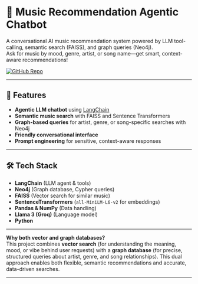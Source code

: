 # 🎵 Music Recommendation Agentic Chatbot

A conversational AI music recommendation system powered by LLM tool-calling, semantic search (FAISS), and graph queries (Neo4j).  
Ask for music by mood, genre, artist, or song name—get smart, context-aware recommendations!

[![GitHub Repo](https://img.shields.io/badge/GitHub-Repository-blue?logo=github)](https://github.com/HelithaNimnaka/Music-Recommendation-Agentic-Chatbot)

---

## 🚀 Features

- **Agentic LLM chatbot** using [LangChain](https://github.com/langchain-ai/langchain)
- **Semantic music search** with FAISS and Sentence Transformers
- **Graph-based queries** for artist, genre, or song-specific searches with Neo4j
- **Friendly conversational interface**
- **Prompt engineering** for sensitive, context-aware responses

---

## 🛠️ Tech Stack

- **LangChain** (LLM agent & tools)
- **Neo4j** (Graph database, Cypher queries)
- **FAISS** (Vector search for similar music)
- **SentenceTransformers** (`all-MiniLM-L6-v2` for embeddings)
- **Pandas & NumPy** (Data handling)
- **Llama 3 (Groq)** (Language model)
- **Python**

---

**Why both vector and graph databases?**  
This project combines **vector search** (for understanding the meaning, mood, or vibe behind user requests) with a **graph database** (for precise, structured queries about artist, genre, and song relationships). This dual approach enables both flexible, semantic recommendations and accurate, data-driven searches.

---
